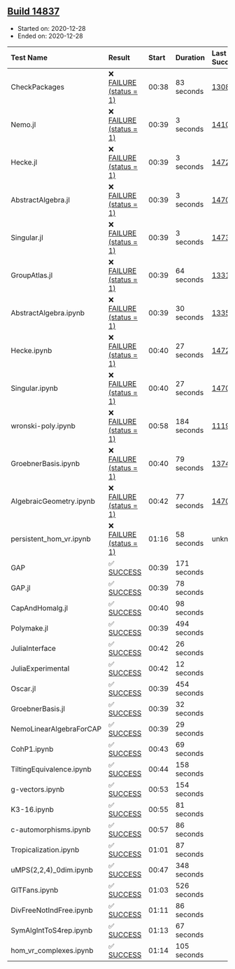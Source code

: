 ## [Build 14837](https://oscarci.mathematik.uni-kl.de/job/oscar/14837/)

* Started on: 2020-12-28
* Ended on: 2020-12-28

| Test Name    | Result | Start | Duration | Last Success | First Failure |
|:-------------|:-------|:------|:---------|:-------------|:--------------|
| CheckPackages | ❌ [FAILURE (status = 1)](https://oscarci.mathematik.uni-kl.de/job/oscar/14837/artifact/logs/build-14837/CheckPackages.log) | 00:38 | 83 seconds | [13085](https://oscarci.mathematik.uni-kl.de/job/oscar/13085/) | [13086](https://oscarci.mathematik.uni-kl.de/job/oscar/13086/) |
| Nemo.jl | ❌ [FAILURE (status = 1)](https://oscarci.mathematik.uni-kl.de/job/oscar/14837/artifact/logs/build-14837/Nemo.jl.log) | 00:39 | 3 seconds | [14101](https://oscarci.mathematik.uni-kl.de/job/oscar/14101/) | [14102](https://oscarci.mathematik.uni-kl.de/job/oscar/14102/) |
| Hecke.jl | ❌ [FAILURE (status = 1)](https://oscarci.mathematik.uni-kl.de/job/oscar/14837/artifact/logs/build-14837/Hecke.jl.log) | 00:39 | 3 seconds | [14723](https://oscarci.mathematik.uni-kl.de/job/oscar/14723/) | [14724](https://oscarci.mathematik.uni-kl.de/job/oscar/14724/) |
| AbstractAlgebra.jl | ❌ [FAILURE (status = 1)](https://oscarci.mathematik.uni-kl.de/job/oscar/14837/artifact/logs/build-14837/AbstractAlgebra.jl.log) | 00:39 | 3 seconds | [14701](https://oscarci.mathematik.uni-kl.de/job/oscar/14701/) | [14702](https://oscarci.mathematik.uni-kl.de/job/oscar/14702/) |
| Singular.jl | ❌ [FAILURE (status = 1)](https://oscarci.mathematik.uni-kl.de/job/oscar/14837/artifact/logs/build-14837/Singular.jl.log) | 00:39 | 3 seconds | [14732](https://oscarci.mathematik.uni-kl.de/job/oscar/14732/) | [14733](https://oscarci.mathematik.uni-kl.de/job/oscar/14733/) |
| GroupAtlas.jl | ❌ [FAILURE (status = 1)](https://oscarci.mathematik.uni-kl.de/job/oscar/14837/artifact/logs/build-14837/GroupAtlas.jl.log) | 00:39 | 64 seconds | [13311](https://oscarci.mathematik.uni-kl.de/job/oscar/13311/) | [13312](https://oscarci.mathematik.uni-kl.de/job/oscar/13312/) |
| AbstractAlgebra.ipynb | ❌ [FAILURE (status = 1)](https://oscarci.mathematik.uni-kl.de/job/oscar/14837/artifact/logs/build-14837/AbstractAlgebra.ipynb.log) | 00:39 | 30 seconds | [13355](https://oscarci.mathematik.uni-kl.de/job/oscar/13355/) | [13356](https://oscarci.mathematik.uni-kl.de/job/oscar/13356/) |
| Hecke.ipynb | ❌ [FAILURE (status = 1)](https://oscarci.mathematik.uni-kl.de/job/oscar/14837/artifact/logs/build-14837/Hecke.ipynb.log) | 00:40 | 27 seconds | [14723](https://oscarci.mathematik.uni-kl.de/job/oscar/14723/) | [14724](https://oscarci.mathematik.uni-kl.de/job/oscar/14724/) |
| Singular.ipynb | ❌ [FAILURE (status = 1)](https://oscarci.mathematik.uni-kl.de/job/oscar/14837/artifact/logs/build-14837/Singular.ipynb.log) | 00:40 | 27 seconds | [14701](https://oscarci.mathematik.uni-kl.de/job/oscar/14701/) | [14702](https://oscarci.mathematik.uni-kl.de/job/oscar/14702/) |
| wronski-poly.ipynb | ❌ [FAILURE (status = 1)](https://oscarci.mathematik.uni-kl.de/job/oscar/14837/artifact/logs/build-14837/wronski-poly.ipynb.log) | 00:58 | 184 seconds | [11192](https://oscarci.mathematik.uni-kl.de/job/oscar/11192/) | [11193](https://oscarci.mathematik.uni-kl.de/job/oscar/11193/) |
| GroebnerBasis.ipynb | ❌ [FAILURE (status = 1)](https://oscarci.mathematik.uni-kl.de/job/oscar/14837/artifact/logs/build-14837/GroebnerBasis.ipynb.log) | 00:40 | 79 seconds | [13748](https://oscarci.mathematik.uni-kl.de/job/oscar/13748/) | [13749](https://oscarci.mathematik.uni-kl.de/job/oscar/13749/) |
| AlgebraicGeometry.ipynb | ❌ [FAILURE (status = 1)](https://oscarci.mathematik.uni-kl.de/job/oscar/14837/artifact/logs/build-14837/AlgebraicGeometry.ipynb.log) | 00:42 | 77 seconds | [14701](https://oscarci.mathematik.uni-kl.de/job/oscar/14701/) | [14702](https://oscarci.mathematik.uni-kl.de/job/oscar/14702/) |
| persistent_hom_vr.ipynb | ❌ [FAILURE (status = 1)](https://oscarci.mathematik.uni-kl.de/job/oscar/14837/artifact/logs/build-14837/persistent_hom_vr.ipynb.log) | 01:16 | 58 seconds | unknown | unknown |
| GAP | ✅ [SUCCESS](https://oscarci.mathematik.uni-kl.de/job/oscar/14837/artifact/logs/build-14837/GAP.log) | 00:39 | 171 seconds |  |  |
| GAP.jl | ✅ [SUCCESS](https://oscarci.mathematik.uni-kl.de/job/oscar/14837/artifact/logs/build-14837/GAP.jl.log) | 00:39 | 78 seconds |  |  |
| CapAndHomalg.jl | ✅ [SUCCESS](https://oscarci.mathematik.uni-kl.de/job/oscar/14837/artifact/logs/build-14837/CapAndHomalg.jl.log) | 00:40 | 98 seconds |  |  |
| Polymake.jl | ✅ [SUCCESS](https://oscarci.mathematik.uni-kl.de/job/oscar/14837/artifact/logs/build-14837/Polymake.jl.log) | 00:39 | 494 seconds |  |  |
| JuliaInterface | ✅ [SUCCESS](https://oscarci.mathematik.uni-kl.de/job/oscar/14837/artifact/logs/build-14837/JuliaInterface.log) | 00:42 | 26 seconds |  |  |
| JuliaExperimental | ✅ [SUCCESS](https://oscarci.mathematik.uni-kl.de/job/oscar/14837/artifact/logs/build-14837/JuliaExperimental.log) | 00:42 | 12 seconds |  |  |
| Oscar.jl | ✅ [SUCCESS](https://oscarci.mathematik.uni-kl.de/job/oscar/14837/artifact/logs/build-14837/Oscar.jl.log) | 00:39 | 454 seconds |  |  |
| GroebnerBasis.jl | ✅ [SUCCESS](https://oscarci.mathematik.uni-kl.de/job/oscar/14837/artifact/logs/build-14837/GroebnerBasis.jl.log) | 00:39 | 32 seconds |  |  |
| NemoLinearAlgebraForCAP | ✅ [SUCCESS](https://oscarci.mathematik.uni-kl.de/job/oscar/14837/artifact/logs/build-14837/NemoLinearAlgebraForCAP.log) | 00:39 | 29 seconds |  |  |
| CohP1.ipynb | ✅ [SUCCESS](https://oscarci.mathematik.uni-kl.de/job/oscar/14837/artifact/logs/build-14837/CohP1.ipynb.log) | 00:43 | 69 seconds |  |  |
| TiltingEquivalence.ipynb | ✅ [SUCCESS](https://oscarci.mathematik.uni-kl.de/job/oscar/14837/artifact/logs/build-14837/TiltingEquivalence.ipynb.log) | 00:44 | 158 seconds |  |  |
| g-vectors.ipynb | ✅ [SUCCESS](https://oscarci.mathematik.uni-kl.de/job/oscar/14837/artifact/logs/build-14837/g-vectors.ipynb.log) | 00:53 | 154 seconds |  |  |
| K3-16.ipynb | ✅ [SUCCESS](https://oscarci.mathematik.uni-kl.de/job/oscar/14837/artifact/logs/build-14837/K3-16.ipynb.log) | 00:55 | 81 seconds |  |  |
| c-automorphisms.ipynb | ✅ [SUCCESS](https://oscarci.mathematik.uni-kl.de/job/oscar/14837/artifact/logs/build-14837/c-automorphisms.ipynb.log) | 00:57 | 86 seconds |  |  |
| Tropicalization.ipynb | ✅ [SUCCESS](https://oscarci.mathematik.uni-kl.de/job/oscar/14837/artifact/logs/build-14837/Tropicalization.ipynb.log) | 01:01 | 87 seconds |  |  |
| uMPS(2,2,4)_0dim.ipynb | ✅ [SUCCESS](https://oscarci.mathematik.uni-kl.de/job/oscar/14837/artifact/logs/build-14837/uMPS-2-2-4-_0dim.ipynb.log) | 00:47 | 348 seconds |  |  |
| GITFans.ipynb | ✅ [SUCCESS](https://oscarci.mathematik.uni-kl.de/job/oscar/14837/artifact/logs/build-14837/GITFans.ipynb.log) | 01:03 | 526 seconds |  |  |
| DivFreeNotIndFree.ipynb | ✅ [SUCCESS](https://oscarci.mathematik.uni-kl.de/job/oscar/14837/artifact/logs/build-14837/DivFreeNotIndFree.ipynb.log) | 01:11 | 86 seconds |  |  |
| SymAlgIntToS4rep.ipynb | ✅ [SUCCESS](https://oscarci.mathematik.uni-kl.de/job/oscar/14837/artifact/logs/build-14837/SymAlgIntToS4rep.ipynb.log) | 01:13 | 67 seconds |  |  |
| hom_vr_complexes.ipynb | ✅ [SUCCESS](https://oscarci.mathematik.uni-kl.de/job/oscar/14837/artifact/logs/build-14837/hom_vr_complexes.ipynb.log) | 01:14 | 105 seconds |  |  |
